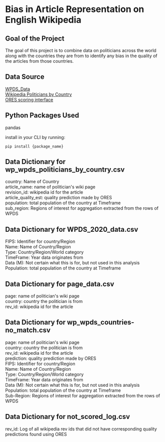# Bias in Article Representation on English Wikipedia

## Goal of the Project

The goal of this project is to combine data on politicians across the world along with the countries they are from to identify any bias in the quality of the articles from those countries.

## Data Source
[WPDS_Data](https://docs.google.com/spreadsheets/d/1CFJO2zna2No5KqNm9rPK5PCACoXKzb-nycJFhV689Iw/edit#gid=283125346)  
[Wikipedia Politicians by Country](https://figshare.com/articles/dataset/Untitled_Item/5513449)  
[ORES scoring interface](https://ores.wikimedia.org/v3/#!/scoring/get_v3_scores_context_revid_model)

## Python Packages Used
pandas  

install in your CLI by running:  

`pip install {package_name}`


## Data Dictionary for wp_wpds_politicians_by_country.csv
country: Name of Country  
article_name: name of politician's wiki page  
revision_id: wikipedia id for the article  
article_quality_est: quality prediction made by ORES  
population: total population of the country at Timeframe  
sub_region: Regions of interest for aggregation extracted from the rows of WPDS  

## Data Dictionary for WPDS_2020_data.csv
FIPS: Identifier for country/Region  
Name: Name of Country/Region  
Type: Country/Region/World category  
TimeFrame: Year data originates from  
Data (M): Not certain what this is for, but not used in this analysis  
Population: total population of the country at Timeframe  


## Data Dictionary for page_data.csv
page: name of politician's wiki page  
country: country the politician is from  
rev_id: wikipedia id for the article  

## Data Dictionary for wp_wpds_countries-no_match.csv
page: name of politician's wiki page  
country: country the politician is from  
rev_id: wikipedia id for the article  
prediction: quality prediction made by ORES  
FIPS: Identifier for country/Region  
Name: Name of Country/Region  
Type: Country/Region/World category  
TimeFrame: Year data originates from  
Data (M): Not certain what this is for, but not used in this analysis  
Population: total population of the country at Timeframe  
Sub-Region: Regions of interest for aggregation extracted from the rows of WPDS  

## Data Dictionary for not_scored_log.csv
rev_id: Log of all wikipedia rev ids that did not have corresponding quality predictions found using ORES  

